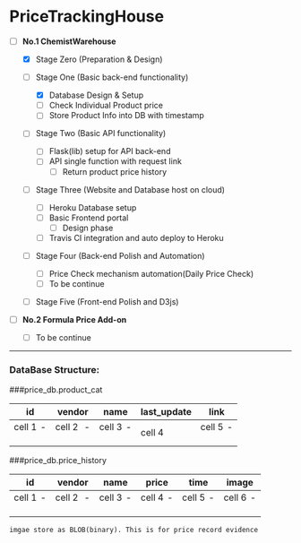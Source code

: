 #   PriceTrackingHouse

- [ ]   __No.1    ChemistWarehouse__
    - [x]   Stage Zero  (Preparation & Design)

    - [ ]   Stage One   (Basic back-end functionality)
    
        - [x] Database Design & Setup
        - [ ] Check Individual Product price
        - [ ] Store Product Info into DB with timestamp
    
    - [ ]   Stage Two   (Basic API functionality)
        - [ ] Flask(lib) setup for API back-end
        - [ ] API single function with request link
            - [ ] Return product price history
    - [ ]   Stage Three   (Website and Database host on cloud)
        - [ ] Heroku Database setup
        - [ ] Basic Frontend portal
            - [ ] Design phase
        - [ ] Travis CI integration and auto deploy to Heroku
        
    - [ ]   Stage Four (Back-end Polish and Automation)
    
        - [ ] Price Check mechanism automation(Daily Price Check)
        - [ ] To be continue
        
    - [ ]   Stage Five  (Front-end Polish and D3js)
- [ ]   __No.2    Formula Price Add-on__
    - [ ]   To be continue



***

### DataBase Structure:

###price_db.product_cat

| id   | vendor  | name  | last_update  | link  |
| -------- | -------- | -------- | -------- | -------- |  
| cell 1  ­ ­ ­ ­  | cell 2  ­ ­ ­ ­ ­  | cell 3  ­ ­ ­ ­  | cell 4  ­ ­ ­ ­ | cell 5  ­ ­ ­ ­ |    

###price_db.price_history

| id   | vendor  | name  | price  | time  | image  | 
| -------- | -------- | -------- | -------- | -------- | -------- | 
| cell 1  ­ ­ ­ ­  | cell 2  ­ ­ ­ ­ ­  | cell 3  ­ ­ ­ ­  | cell 4  ­ ­ ­ ­  | cell 5  ­ ­ ­ ­  | cell 6  ­ ­ ­ ­  | 

`imgae store as BLOB(binary). This is for price record evidence`

